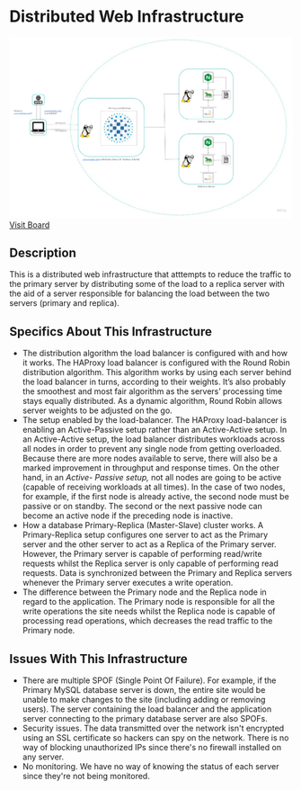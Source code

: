 # Distributed Web Infrastructure
![1-distributed_web_infrastructure](https://raw.githubusercontent.com/E-buez/alx-system_engineering-devops/master/0x09-web_infrastructure_design/1-distributed_web_infrastructure.jpg
)
[Visit Board](https://miro.com/app/board/uXjVMZF2mhM=/)

## Description
   This is a distributed web infrastructure that atttempts to reduce the traffic to the primary server by distributing some of the load to a replica server with the aid    of a server responsible for balancing the load between the two servers (primary and replica).

## Specifics About This Infrastructure
* The distribution algorithm the load balancer is configured with and how it works.
  The HAProxy load balancer is configured with the Round Robin distribution algorithm. This algorithm works by using each server behind 
  the load balancer in turns, according to their weights. It’s also probably the smoothest and most fair algorithm as the servers’ processing 
  time stays equally distributed. As a dynamic algorithm, Round Robin allows server weights to be adjusted on the go.
* The setup enabled by the load-balancer.
  The HAProxy load-balancer is enabling an Active-Passive setup rather than an Active-Active setup. In an Active-Active setup, the load 
  balancer distributes workloads across all nodes in order to prevent any single node from getting overloaded. Because there are more 
  nodes available to serve, there will also be a marked improvement in throughput and response times. On the other hand, in an _Active-
  Passive setup,_ not all nodes are going to be active (capable of receiving workloads at all times). In the case of two nodes, for example, if the 
  first node is already active, the second node must be passive or on standby. The second or the next passive node can become an active 
  node if the preceding node is inactive.
* How a database Primary-Replica (Master-Slave) cluster works.
  A Primary-Replica setup configures one server to act as the Primary server and the other server to act as a Replica of the Primary server. 
  However, the Primary server is capable of performing read/write requests whilst the Replica server is only capable of performing read 
  requests. Data is synchronized between the Primary and Replica servers whenever the Primary server executes a write operation.
* The difference between the Primary node and the Replica node in regard to the application.
  The Primary node is responsible for all the write operations the site needs whilst the Replica node is capable of processing read operations, 
  which decreases the read traffic to the Primary node.

## Issues With This Infrastructure
* There are multiple SPOF (Single Point Of Failure).
  For example, if the Primary MySQL database server is down, the entire site would be unable to make changes to the site (including adding 
  or removing users). The server containing the load balancer and the application server connecting to the primary database server are also SPOFs.
* Security issues.
  The data transmitted over the network isn't encrypted using an SSL certificate so hackers can spy on the network. There is no way of 
  blocking unauthorized IPs since   there's no firewall installed on any server.
* No monitoring.
  We have no way of knowing the status of each server since they're not being monitored.

